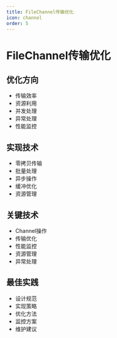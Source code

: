 ```yaml
---
title: FileChannel传输优化
icon: channel
order: 5
---
```


# FileChannel传输优化

## 优化方向
- 传输效率
- 资源利用
- 并发处理
- 异常处理
- 性能监控

## 实现技术
- 零拷贝传输
- 批量处理
- 异步操作
- 缓冲优化
- 资源管理

## 关键技术
- Channel操作
- 传输优化
- 性能监控
- 资源管理
- 异常处理

## 最佳实践
- 设计规范
- 实现策略
- 优化方法
- 监控方案
- 维护建议
